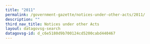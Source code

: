 ```yaml
---
title: "2011"
permalink: /government-gazette/notices-under-other-acts/2011/
description: ""
third_nav_title: Notices under other Acts
layout: datagovsg-search
datagovsg-id: d_c6e5180d9b700124cd5200cabd440467
---
```

